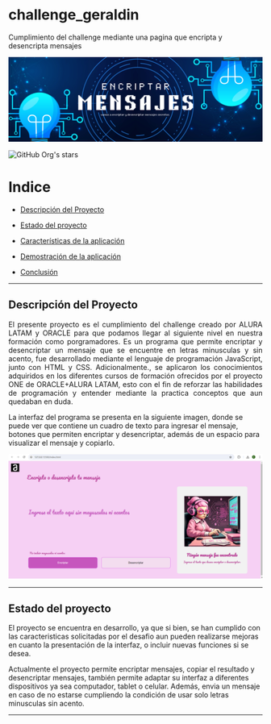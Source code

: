 # challenge_geraldin
Cumplimiento del challenge mediante una pagina que encripta y desencripta mensajes

![logo](https://github.com/GeraldinSaavedra/challenge_geraldin/blob/07e93a96b93ba71f9a1bf7328ed1137d3d5e0409/encriptar.png)

![GitHub Org's stars](https://img.shields.io/github/stars/camilafernanda?style=social)

# Indice 

- [Descripción del Proyecto](#descripción-del-proyecto)

- [Estado del proyecto](#estado-del-proyecto)

- [Características de la aplicación](#características-de-la-aplicación)

- [Demostración de la aplicación](#demostración-de-la-aplicación)

- [Conclusión](#conclusión)

---

## Descripción del Proyecto 

<p align="justify">
El presente proyecto es el cumplimiento del challenge creado por ALURA LATAM y ORACLE para que podamos llegar al siguiente nivel en nuestra formación como porgramadores. Es un programa que permite encriptar y desencriptar un mensaje que se encuentre en letras minusculas y sin acento, fue desarrollado mediante el lenguaje de programación JavaScript, junto con HTML y CSS. Adicionalmente., se aplicaron los conocimientos adquiridos en los diferentes cursos de formación ofrecidos por el proyecto ONE de ORACLE+ALURA LATAM, esto con el fin de reforzar las habilidades de programación y entender mediante la practica conceptos que aun quedaban en duda.

La interfaz del programa se presenta en la siguiente imagen, donde se puede ver que contiene un cuadro de texto para ingresar el mensaje, botones que permiten encriptar y desencriptar, además de un espacio para visualizar el mensaje y copiarlo.

![juego](https://github.com/GeraldinSaavedra/challenge_geraldin/blob/0df031c2e7c1fce755f5502231f1905b667260af/Captura%20de%20pantalla%202024-08-03%20090022.png)

</p>

---
## Estado del proyecto

El proyecto se encuentra en desarrollo, ya que si bien, se han cumplido con las caracteristicas solicitadas por el desafio aun pueden realizarse mejoras en cuanto la presentación de la interfaz, o incluir nuevas funciones si se desea.

Actualmente el proyecto permite encriptar mensajes, copiar el resultado y desencriptar mensajes, también permite adaptar su interfaz a diferentes dispositivos ya sea computador, tablet o celular. Además, envia un mensaje en caso de no estarse cumpliendo la condición de usar solo letras minusculas sin acento.

---


